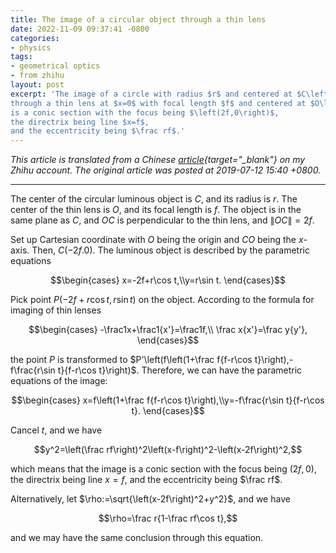 ```yaml
---
title: The image of a circular object through a thin lens
date: 2022-11-09 09:37:41 -0800
categories:
- physics
tags:
- geometrical optics
- from zhihu
layout: post
excerpt: 'The image of a circle with radius $r$ and centered at $C\left(-2f,0\right)$
through a thin lens at $x=0$ with focal length $f$ and centered at $O\left(0,0\right)$
is a conic section with the focus being $\left(2f,0\right)$,
the directrix being line $x=f$,
and the eccentricity being $\frac rf$.'
---
```


*This article is translated from a
Chinese [article](https://zhuanlan.zhihu.com/p/73294062){target="_blank"} on my Zhihu account.
The original article was posted at 2019-07-12 15:40 +0800.*

---

The center of the circular luminous object is $C$, and its radius is $r$.
The center of the thin lens is $O$, and its focal length is $f$.
The object is in the same plane as $C$, and $OC$ is perpendicular to the thin lens,
and $\left\|OC\right\|=2f$.

Set up Cartesian coordinate with $O$ being the origin and $CO$ being the $x$-axis.
Then, $C\left(-2f.0\right)$.
The luminous object is described by the parametric equations

$$\begin{cases}
x=-2f+r\cos t,\\y=r\sin t.
\end{cases}$$

Pick point $P\left(-2f+r\cos t,r\sin t\right)$ on the object.
According to the formula for imaging of thin lenses

$$\begin{cases}
-\frac1x+\frac1{x'}=\frac1f,\\
\frac x{x'}=\frac y{y'},
\end{cases}$$

the point $P$ is transformed to $P'\left(f\left(1+\frac f{f-r\cos t}\right),-f\frac{r\sin t}{f-r\cos t}\right)$.
Therefore, we can have the parametric equations of the image:

$$\begin{cases}
x=f\left(1+\frac f{f-r\cos t}\right),\\y=-f\frac{r\sin t}{f-r\cos t}.
\end{cases}$$

Cancel $t$, and we have

$$y^2=\left(\frac rf\right)^2\left(x-f\right)^2-\left(x-2f\right)^2,$$

which means that the image is a conic section with the focus being $\left(2f,0\right)$,
the directrix being line $x=f$,
and the eccentricity being $\frac rf$.

Alternatively, let $\rho:=\sqrt{\left(x-2f\right)^2+y^2}$, and we have

$$\rho=\frac r{1-\frac rf\cos t},$$

and we may have the same conclusion through this equation.
